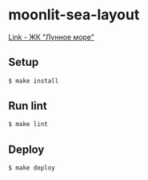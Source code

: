 # moonlit-sea-layout

[Link - ЖК "Лунное море"](http://moonlitsea.surge.sh/)

## Setup

```sh
$ make install
```

## Run lint

```sh
$ make lint
```

## Deploy

```sh
$ make deploy
```
